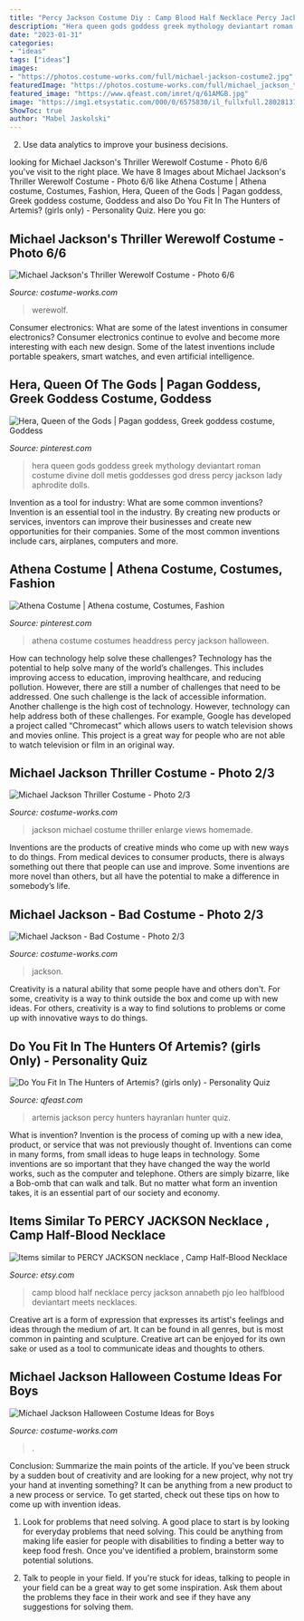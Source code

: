```yaml
---
title: "Percy Jackson Costume Diy : Camp Blood Half Necklace Percy Jackson Annabeth Pjo Leo Halfblood Deviantart Meets Necklaces"
description: "Hera queen gods goddess greek mythology deviantart roman costume divine doll metis goddesses god dress percy jackson lady aphrodite dolls"
date: "2023-01-31"
categories:
- "ideas"
tags: ["ideas"]
images:
- "https://photos.costume-works.com/full/michael-jackson-costume2.jpg"
featuredImage: "https://photos.costume-works.com/full/michael_jackson_thriller11.jpg"
featured_image: "https://www.qfeast.com/imret/q/61AMGB.jpg"
image: "https://img1.etsystatic.com/000/0/6575830/il_fullxfull.280281377.jpg"
ShowToc: true
author: "Mabel Jaskolski"
---
```



2. Use data analytics to improve your business decisions.

	

		
looking for Michael Jackson&#039;s Thriller Werewolf Costume - Photo 6/6 you've visit to the right place. We have 8 Images about Michael Jackson&#039;s Thriller Werewolf Costume - Photo 6/6 like Athena Costume | Athena costume, Costumes, Fashion, Hera, Queen of the Gods | Pagan goddess, Greek goddess costume, Goddess and also Do You Fit In The Hunters of Artemis? (girls only) - Personality Quiz. Here you go:
		
    
## Michael Jackson&#039;s Thriller Werewolf Costume - Photo 6/6

<img loading=lazy src="https://photos.costume-works.com/full/michael_jacksons_thriller_werewolf5.jpg" onerror="this.onerror=null;this.src='https://tse3.mm.bing.net/th?id=OIP.QFajKXunVITD_I4QrVh36wHaJ1&amp;pid=15.1';" alt="Michael Jackson&#039;s Thriller Werewolf Costume - Photo 6/6">

_Source: costume-works.com_

>werewolf. 

	

Consumer electronics: What are some of the latest inventions in consumer electronics?
Consumer electronics continue to evolve and become more interesting with each new design. Some of the latest inventions include portable speakers, smart watches, and even artificial intelligence.

    
## Hera, Queen Of The Gods | Pagan Goddess, Greek Goddess Costume, Goddess

<img loading=lazy src="https://i.pinimg.com/originals/9d/56/c9/9d56c921cb99088a66464d470880edc9.jpg" onerror="this.onerror=null;this.src='https://tse4.mm.bing.net/th?id=OIP.WtbSUJA7IgVyttfrPhTTuAAAAA&amp;pid=15.1';" alt="Hera, Queen of the Gods | Pagan goddess, Greek goddess costume, Goddess">

_Source: pinterest.com_

>hera queen gods goddess greek mythology deviantart roman costume divine doll metis goddesses god dress percy jackson lady aphrodite dolls. 

	

Invention as a tool for industry: What are some common inventions?
Invention is an essential tool in the industry. By creating new products or services, inventors can improve their businesses and create new opportunities for their companies. Some of the most common inventions include cars, airplanes, computers and more.

    
## Athena Costume | Athena Costume, Costumes, Fashion

<img loading=lazy src="https://i.pinimg.com/736x/df/c1/cc/dfc1ccef9e649524d1087d4f1a967362--athena-costume-october.jpg" onerror="this.onerror=null;this.src='https://tse4.mm.bing.net/th?id=OIP.KWnvv4iC6Oayhag6SvsURAHaLH&amp;pid=15.1';" alt="Athena Costume | Athena costume, Costumes, Fashion">

_Source: pinterest.com_

>athena costume costumes headdress percy jackson halloween. 

	

How can technology help solve these challenges?
Technology has the potential to help solve many of the world’s challenges. This includes improving access to education, improving healthcare, and reducing pollution. However, there are still a number of challenges that need to be addressed. One such challenge is the lack of accessible information. Another challenge is the high cost of technology. However, technology can help address both of these challenges. For example, Google has developed a project called “Chromecast” which allows users to watch television shows and movies online. This project is a great way for people who are not able to watch television or film in an original way.

    
## Michael Jackson Thriller Costume - Photo 2/3

<img loading=lazy src="https://photos.costume-works.com/full/michael_jackson_thriller11.jpg" onerror="this.onerror=null;this.src='https://tse3.mm.bing.net/th?id=OIP.ACva36Rtmd3L4SI8VtP6dgHaLn&amp;pid=15.1';" alt="Michael Jackson Thriller Costume - Photo 2/3">

_Source: costume-works.com_

>jackson michael costume thriller enlarge views homemade. 

	

Inventions are the products of creative minds who come up with new ways to do things. From medical devices to consumer products, there is always something out there that people can use and improve. Some inventions are more novel than others, but all have the potential to make a difference in somebody’s life.

    
## Michael Jackson - Bad Costume - Photo 2/3

<img loading=lazy src="https://photos.costume-works.com/full/michael_jackson_bad1.jpg" onerror="this.onerror=null;this.src='https://tse2.mm.bing.net/th?id=OIP.8sjULnkjIKA2YFrflPBOkQHaLH&amp;pid=15.1';" alt="Michael Jackson - Bad Costume - Photo 2/3">

_Source: costume-works.com_

>jackson. 

	

Creativity is a natural ability that some people have and others don't. For some, creativity is a way to think outside the box and come up with new ideas. For others, creativity is a way to find solutions to problems or come up with innovative ways to do things.

    
## Do You Fit In The Hunters Of Artemis? (girls Only) - Personality Quiz

<img loading=lazy src="https://www.qfeast.com/imret/q/61AMGB.jpg" onerror="this.onerror=null;this.src='https://tse2.mm.bing.net/th?id=OIP.Hk046gTQN7rSTg4YVIVRPgHaKg&amp;pid=15.1';" alt="Do You Fit In The Hunters of Artemis? (girls only) - Personality Quiz">

_Source: qfeast.com_

>artemis jackson percy hunters hayranları hunter quiz. 

	

What is invention?
Invention is the process of coming up with a new idea, product, or service that was not previously thought of. Inventions can come in many forms, from small ideas to huge leaps in technology. Some inventions are so important that they have changed the way the world works, such as the computer and telephone. Others are simply bizarre, like a Bob-omb that can walk and talk. But no matter what form an invention takes, it is an essential part of our society and economy.

    
## Items Similar To PERCY JACKSON Necklace , Camp Half-Blood Necklace

<img loading=lazy src="https://img1.etsystatic.com/000/0/6575830/il_fullxfull.280281377.jpg" onerror="this.onerror=null;this.src='https://tse4.mm.bing.net/th?id=OIP.D7sexqCWjsW2LHPX3AynEgHaFh&amp;pid=15.1';" alt="Items similar to PERCY JACKSON necklace , Camp Half-Blood Necklace">

_Source: etsy.com_

>camp blood half necklace percy jackson annabeth pjo leo halfblood deviantart meets necklaces. 

	

Creative art is a form of expression that expresses its artist's feelings and ideas through the medium of art. It can be found in all genres, but is most common in painting and sculpture. Creative art can be enjoyed for its own sake or used as a tool to communicate ideas and thoughts to others.

    
## Michael Jackson Halloween Costume Ideas For Boys

<img loading=lazy src="https://photos.costume-works.com/full/michael-jackson-costume2.jpg" onerror="this.onerror=null;this.src='https://tse1.mm.bing.net/th?id=OIP.XhDZvowMWUf9hNBqBfXv9gHaKN&amp;pid=15.1';" alt="Michael Jackson Halloween Costume Ideas for Boys">

_Source: costume-works.com_

>. 

	

Conclusion: Summarize the main points of the article.
If you've been struck by a sudden bout of creativity and are looking for a new project, why not try your hand at inventing something? It can be anything from a new product to a new process or service. To get started, check out these tips on how to come up with invention ideas.
1. Look for problems that need solving. A good place to start is by looking for everyday problems that need solving. This could be anything from making life easier for people with disabilities to finding a better way to keep food fresh. Once you've identified a problem, brainstorm some potential solutions.

2. Talk to people in your field. If you're stuck for ideas, talking to people in your field can be a great way to get some inspiration. Ask them about the problems they face in their work and see if they have any suggestions for solving them.

